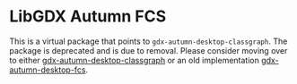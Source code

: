 # LibGDX Autumn FCS
This is a virtual package that points to `gdx-autumn-desktop-classgraph`.
The package is deprecated and is due to removal.
Please consider moving over to either [gdx-autumn-desktop-classgraph](desktop/classgraph/README.md) or an old implementation [gdx-autumn-desktop-fcs](desktop/fcs/README.md).